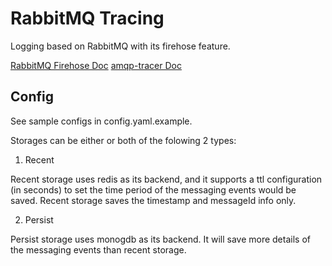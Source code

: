 # RabbitMQ Tracing
Logging based on RabbitMQ with its firehose feature.

[RabbitMQ Firehose Doc](https://www.rabbitmq.com/firehose.html)
[amqp-tracer Doc](https://github.com/leonchen/node-amqp-tracer)

## Config

See sample configs in config.yaml.example.

Storages can be either or both of the folowing 2 types:

1. Recent

  Recent storage uses redis as its backend, and it supports a ttl configuration (in seconds) to set the time period of the messaging events would be saved. Recent storage saves the timestamp and messageId info only.
  
2. Persist

  Persist storage uses monogdb as its backend. It will save more details of the messaging events than recent storage.
